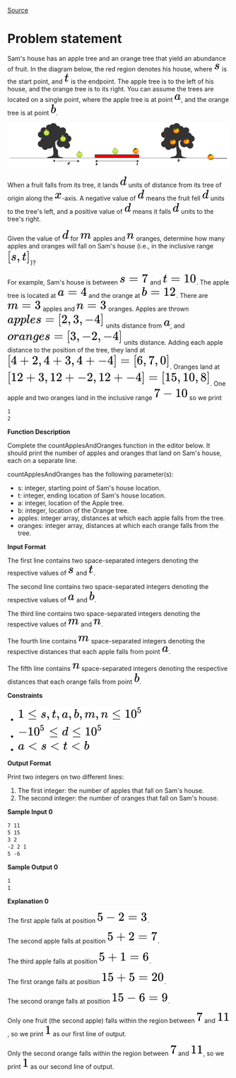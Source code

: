[Source](https://www.hackerrank.com/challenges/apple-and-orange)
# Problem statement
Sam's house has an apple tree and an orange tree that yield an abundance of fruit. In the diagram below, the red region denotes his house, where ![](./Resources/Element1.svg) is the start point, and ![](./Resources/Element2.svg) is the endpoint. The apple tree is to the left of his house, and the orange tree is to its right. You can assume the trees are located on a single point, where the apple tree is at point ![](./Resources/Element3.svg), and the orange tree is at point ![](./Resources/Element4.svg).

![](./Resources/1474218925-f2a791d52c-Appleandorange2.png)

When a fruit falls from its tree, it lands ![](./Resources/Element5.svg) units of distance from its tree of origin along the ![](./Resources/Element6.svg)-axis. A negative value of ![](./Resources/Element7.svg) means the fruit fell ![](./Resources/Element8.svg) units to the tree's left, and a positive value of ![](./Resources/Element9.svg) means it falls ![](./Resources/Element10.svg) units to the tree's right. 

Given the value of ![](./Resources/Element11.svg) for ![](./Resources/Element12.svg) apples and ![](./Resources/Element13.svg) oranges, determine how many apples and oranges will fall on Sam's house (i.e., in the inclusive range ![](./Resources/Element14.svg))?

For example, Sam's house is between ![](./Resources/Element15.svg) and ![](./Resources/Element16.svg).  The apple tree is located at ![](./Resources/Element17.svg) and the orange at ![](./Resources/Element18.svg).  There are ![](./Resources/Element19.svg) apples and ![](./Resources/Element20.svg) oranges.  Apples are thrown ![](./Resources/Element21.svg) units distance from ![](./Resources/Element22.svg), and ![](./Resources/Element23.svg) units distance.  Adding each apple distance to the position of the tree, they land at ![](./Resources/Element24.svg).  Oranges land at ![](./Resources/Element25.svg).  One apple and two oranges land in the inclusive range ![](./Resources/Element26.svg) so we print 

```
1
2
```

**Function Description**  

Complete the countApplesAndOranges function in the editor below.  It should print the number of apples and oranges that land on Sam's house, each on a separate line.  

countApplesAndOranges has the following parameter(s):  


* s: integer, starting point of Sam's house location.       
* t: integer, ending location of Sam's house location.     
* a: integer, location of the Apple tree.      
* b: integer, location of the Orange tree.         
* apples: integer array, distances at which each apple falls from the tree.      
* oranges: integer array, distances at which each orange falls from the tree.  

**Input Format**

The first line contains two space-separated integers denoting the respective values of ![](./Resources/Element27.svg) and ![](./Resources/Element28.svg). 


The second line contains two space-separated integers denoting the respective values of ![](./Resources/Element29.svg) and ![](./Resources/Element30.svg). 


The third line contains two space-separated integers denoting the respective values of ![](./Resources/Element31.svg) and ![](./Resources/Element32.svg). 


The fourth line contains ![](./Resources/Element33.svg) space-separated integers denoting the respective distances that each apple falls from point ![](./Resources/Element34.svg). 


The fifth line contains ![](./Resources/Element35.svg) space-separated integers denoting the respective distances that each orange falls from point ![](./Resources/Element36.svg).


**Constraints**


* ![](./Resources/Element37.svg)
* ![](./Resources/Element38.svg)
* ![](./Resources/Element39.svg)

**Output Format**

Print two integers on two different lines:


1. The first integer:  the number of apples that fall on Sam's house.
2. The second integer:  the number of oranges that fall on Sam's house.  

**Sample Input 0**

```
7 11
5 15
3 2
-2 2 1
5 -6
```

**Sample Output 0**

```
1
1
```

**Explanation 0**

The first apple falls at position ![](./Resources/Element40.svg). 


The second apple falls at position ![](./Resources/Element41.svg). 


The third apple falls at position ![](./Resources/Element42.svg). 


The first orange falls at position ![](./Resources/Element43.svg). 


The second orange falls at position ![](./Resources/Element44.svg). 


Only one fruit (the second apple) falls within the region between ![](./Resources/Element45.svg) and ![](./Resources/Element46.svg), so we print ![](./Resources/Element47.svg) as our first line of output. 


Only the second orange falls within the region between ![](./Resources/Element48.svg) and ![](./Resources/Element49.svg), so we print ![](./Resources/Element50.svg) as our second line of output.  


